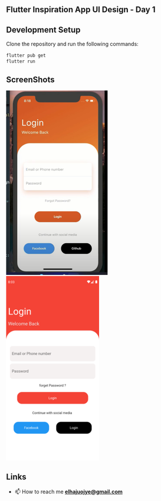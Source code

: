 ## Flutter Inspiration App UI Design - Day 1

## Development Setup
Clone the repository and run the following commands:
```
flutter pub get
flutter run
```

## ScreenShots

<img src="assets/screenshot/one.png" height="500em" /> &nbsp; <img src="assets/screenshot/two.png" height="500em" />

## Links
- 📫 How to reach me **elhajuojye@gmail.com**
